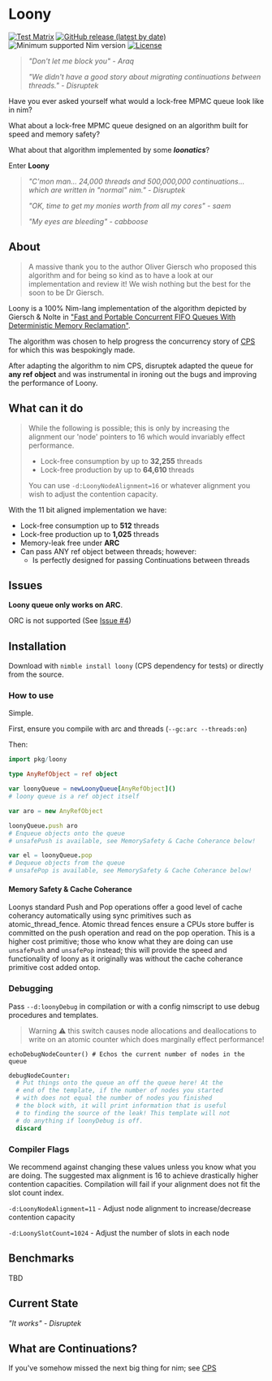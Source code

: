 # Loony
[![Test Matrix](https://github.com/disruptek/cps/workflows/CI/badge.svg)](https://github.com/shayanhabibi/loony/actions?query=workflow%3ACI)
[![GitHub release (latest by date)](https://img.shields.io/github/v/release/shayanhabibi/loony?style=flat)](https://github.com/shayanhabibi/loony/releases/latest)
![Minimum supported Nim version](https://img.shields.io/badge/nim-1.5.1%2B-informational?style=flat&logo=nim)
[![License](https://img.shields.io/github/license/shayanhabibi/loony?style=flat)](#license)

>*"Don't let me block you" - Araq*
>
>*"We didn't have a good story about migrating continuations between threads." - Disruptek*

Have you ever asked yourself what would a lock-free MPMC queue look like in nim?

What about a lock-free MPMC queue designed on an algorithm built for speed and memory safety?

What about that algorithm implemented by some ***loonatics***?

Enter **Loony**

>*"C'mon man... 24,000 threads and 500,000,000 continuations... which are written in "normal" nim." - Disruptek*
>
>*"OK, time to get my monies worth from all my cores" - saem*
>
>*"My eyes are bleeding" - cabboose*

## About

> A massive thank you to the author Oliver Giersch who proposed this algorithm and for being so kind as to have a look at our implementation and review it! We wish nothing but the best for the soon to be Dr Giersch.


Loony is a 100% Nim-lang implementation of the algorithm depicted by Giersch & Nolte in ["Fast
and Portable Concurrent FIFO Queues With Deterministic Memory Reclamation"](papers/GierschEtAl.pdf).

The algorithm was chosen to help progress the concurrency story of [CPS](https://github.com/disruptek/cps) for which this was bespokingly made.

After adapting the algorithm to nim CPS, disruptek adapted the queue for **any ref object** and was instrumental in ironing out the bugs and improving the performance of Loony.

## What can it do

> While the following is possible; this is only by increasing the alignment our 'node' pointers to 16 which would invariably effect performance.
>- Lock-free consumption by up to **32,255** threads
>- Lock-free production by up to **64,610** threads
>
> You can use `-d:LoonyNodeAlignment=16` or whatever alignment you wish to adjust the contention capacity.

With the 11 bit aligned implementation we have:
- Lock-free consumption up to **512** threads
- Lock-free production up to **1,025** threads
- Memory-leak free under **ARC**
- Can pass ANY ref object between threads; however:
  - Is perfectly designed for passing Continuations between threads

## Issues

**Loony queue only works on ARC**.

ORC is not supported (See [Issue #4](https://github.com/shayanhabibi/loony/issues/4))

## Installation

Download with `nimble install loony` (CPS dependency for tests) or directly from the source.

### How to use

Simple.

First, ensure you compile with arc and threads (`--gc:arc --threads:on`)

Then:
```nim
import pkg/loony

type AnyRefObject = ref object

var loonyQueue = newLoonyQueue[AnyRefObject]()
# loony queue is a ref object itself

var aro = new AnyRefObject

loonyQueue.push aro
# Enqueue objects onto the queue
# unsafePush is available, see MemorySafety & Cache Coherance below!

var el = loonyQueue.pop
# Dequeue objects from the queue
# unsafePop is available, see MemorySafety & Cache Coherance below!
```

#### Memory Safety & Cache Coherance

Loonys standard Push and Pop operations offer a good level of cache coherancy
automatically using sync primitives such as atomic_thread_fence. Atomic thread
fences ensure a CPUs store buffer is committed on the push operation and read
on the pop operation. This is a higher cost primitive; those who know what
they are doing can use `unsafePush` and `unsafePop` instead; this will provide
the speed and functionality of loony as it originally was without the cache
coherance primitive cost added ontop.

### Debugging

Pass `--d:loonyDebug` in compilation or with a config nimscript to use debug
procedures and templates.

> Warning :warning: this switch causes node allocations and deallocations to
> write on an atomic counter which does marginally effect performance!

`echoDebugNodeCounter() # Echos the current number of nodes in the queue`

```nim
debugNodeCounter:
  # Put things onto the queue an off the queue here! At the
  # end of the template, if the number of nodes you started
  # with does not equal the number of nodes you finished
  # the block with, it will print information that is useful
  # to finding the source of the leak! This template will not
  # do anything if loonyDebug is off.
  discard
```

### Compiler Flags

We recommend against changing these values unless you know what you are doing. The suggested max alignment is 16 to achieve drastically higher contention capacities. Compilation will fail if your alignment does not fit the slot count index.

`-d:LoonyNodeAlignment=11` - Adjust node alignment to increase/decrease contention capacity

`-d:LoonySlotCount=1024` - Adjust the number of slots in each node

## Benchmarks

TBD

## Current State

*"It works" - Disruptek*

## What are Continuations?

If you've somehow missed the next big thing for nim; see [CPS](https://github.com/disruptek/cps)
